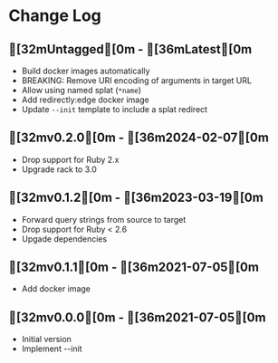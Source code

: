 Change Log
========================================

[32mUntagged[0m - [36mLatest[0m
----------------------------------------

- Build docker images automatically
- BREAKING: Remove URI encoding of arguments in target URL
- Allow using named splat (`*name`)
- Add redirectly:edge docker image
- Update `--init` template to include a splat redirect


[32mv0.2.0[0m - [36m2024-02-07[0m
----------------------------------------

- Drop support for Ruby 2.x
- Upgrade rack to 3.0


[32mv0.1.2[0m - [36m2023-03-19[0m
----------------------------------------

- Forward query strings from source to target
- Drop support for Ruby < 2.6
- Upgade dependencies


[32mv0.1.1[0m - [36m2021-07-05[0m
----------------------------------------

- Add docker image


[32mv0.0.0[0m - [36m2021-07-05[0m
----------------------------------------

- Initial version
- Implement --init


